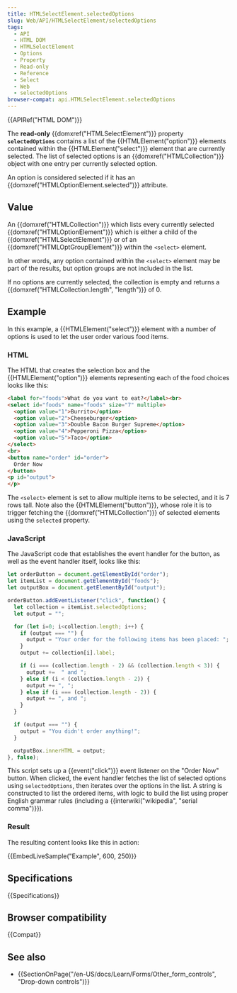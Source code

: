 ```yaml
---
title: HTMLSelectElement.selectedOptions
slug: Web/API/HTMLSelectElement/selectedOptions
tags:
  - API
  - HTML DOM
  - HTMLSelectElement
  - Options
  - Property
  - Read-only
  - Reference
  - Select
  - Web
  - selectedOptions
browser-compat: api.HTMLSelectElement.selectedOptions
---
```

{{APIRef("HTML DOM")}}

The **read-only** {{domxref("HTMLSelectElement")}} property
**`selectedOptions`** contains a list of the
{{HTMLElement("option")}} elements contained within the {{HTMLElement("select")}}
element that are currently selected. The list of selected options is an
{{domxref("HTMLCollection")}} object with one entry per currently selected option.

An option is considered selected if it has an {{domxref("HTMLOptionElement.selected")}}
attribute.

## Value

An {{domxref("HTMLCollection")}} which lists every currently selected
{{domxref("HTMLOptionElement")}} which is either a child of the
{{domxref("HTMLSelectElement")}} or of an {{domxref("HTMLOptGroupElement")}} within the
`<select>` element.

In other words, any option contained within the `<select>` element may
be part of the results, but option groups are not included in the list.

If no options are currently selected, the collection is empty and returns a
{{domxref("HTMLCollection.length", "length")}} of 0.

## Example

In this example, a {{HTMLElement("select")}} element with a number of options is used
to let the user order various food items.

### HTML

The HTML that creates the selection box and the {{HTMLElement("option")}} elements
representing each of the food choices looks like this:

```html
<label for="foods">What do you want to eat?</label><br>
<select id="foods" name="foods" size="7" multiple>
  <option value="1">Burrito</option>
  <option value="2">Cheeseburger</option>
  <option value="3">Double Bacon Burger Supreme</option>
  <option value="4">Pepperoni Pizza</option>
  <option value="5">Taco</option>
</select>
<br>
<button name="order" id="order">
  Order Now
</button>
<p id="output">
</p>
```

The `<select>` element is set to allow multiple items to be selected,
and it is 7 rows tall. Note also the {{HTMLElement("button")}}, whose role it is to
trigger fetching the {{domxref("HTMLCollection")}} of selected elements using the
`selected` property.

### JavaScript

The JavaScript code that establishes the event handler for the button, as well as the
event handler itself, looks like this:

```js
let orderButton = document.getElementById("order");
let itemList = document.getElementById("foods");
let outputBox = document.getElementById("output");

orderButton.addEventListener("click", function() {
  let collection = itemList.selectedOptions;
  let output = "";

  for (let i=0; i<collection.length; i++) {
    if (output === "") {
      output = "Your order for the following items has been placed: ";
    }
    output += collection[i].label;

    if (i === (collection.length - 2) && (collection.length < 3)) {
      output +=  " and ";
    } else if (i < (collection.length - 2)) {
      output += ", ";
    } else if (i === (collection.length - 2)) {
      output += ", and ";
    }
  }

  if (output === "") {
    output = "You didn't order anything!";
  }

  outputBox.innerHTML = output;
}, false);
```

This script sets up a {{event("click")}} event listener on the "Order Now" button. When
clicked, the event handler fetches the list of selected options using
`selectedOptions`, then iterates over the options in the list. A string is
constructed to list the ordered items, with logic to build the list using proper English
grammar rules (including a {{interwiki("wikipedia", "serial comma")}}).

### Result

The resulting content looks like this in action:

{{EmbedLiveSample("Example", 600, 250)}}

## Specifications

{{Specifications}}

## Browser compatibility

{{Compat}}

## See also

- {{SectionOnPage("/en-US/docs/Learn/Forms/Other_form_controls", "Drop-down controls")}}
